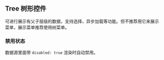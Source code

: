 <div class="demo-header">
<p class="overviewicon">
  <span class="wapi-navigation-tree"/>
</p>

## Tree 树形控件

<nova-uxlink widget-name="Tree"></nova-uxlink>

可进行展示有父子层级的数据，支持选择，异步加载等功能。但不推荐用它来展示菜单，展示菜单推荐使用树菜单。
</div>

### 禁用状态

数据源里面带 `disabled: true` 渲染时自动禁用。

<nova-demo-view link="tree/disable-node"></nova-demo-view>

<br>
